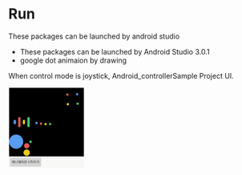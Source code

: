 # Run
These packages can be launched by android studio

* These packages can be launched by Android Studio 3.0.1
* google dot animaion by drawing

 When control mode is joystick, Android_controllerSample Project UI.

<img src="1521338922253.gif" width="30%" height="30%">

